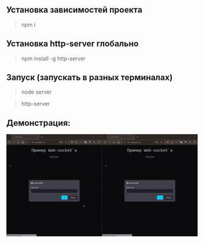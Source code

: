 ## Установка зависимостей проекта

> npm i 

## Установка http-server глобально

> npm install -g http-server

## Запуск (запускать в разных терминалах)

> node server

> http-server

## Демонстрация:
![all text](https://github.com/Arthur410/WebSocket/blob/master/WebSocketPreview.gif)

